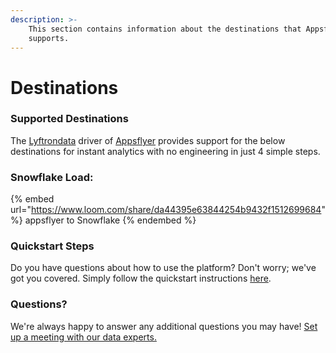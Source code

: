 ```yaml
---
description: >-
    This section contains information about the destinations that Appsflyer
    supports.
---
```


# Destinations

### Supported Destinations

The [Lyftrondata](https://www.lyftrondata.com/) driver of [Appsflyer](https://www.lyftrondata.com/integration/marketing-analytics/appsflyer/) provides support for the below destinations for instant analytics with no engineering in just 4 simple steps.

### Snowflake Load:

{% embed url="https://www.loom.com/share/da44395e63844254b9432f1512699684" %}
appsflyer to Snowflake
{% endembed %}

### Quickstart Steps

Do you have questions about how to use the platform? Don't worry; we've got you covered. Simply follow the quickstart instructions [here](README.md).

### Questions? <a href="#questions" id="questions"></a>

We're always happy to answer any additional questions you may have! [Set up a meeting with our data experts.](https://www.lyftrondata.com/book-a-meeting/)
